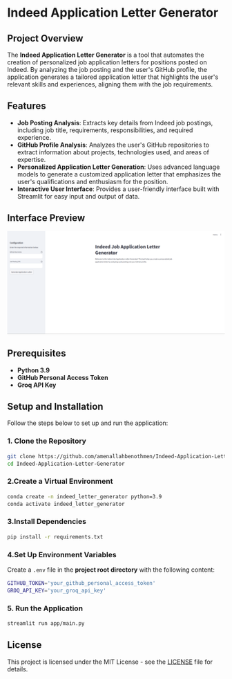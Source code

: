 # Indeed Application Letter Generator

## Project Overview

The **Indeed Application Letter Generator** is a tool that automates the creation of personalized job application letters for positions posted on Indeed. By analyzing the job posting and the user's GitHub profile, the application generates a tailored application letter that highlights the user's relevant skills and experiences, aligning them with the job requirements.

## Features

- **Job Posting Analysis**: Extracts key details from Indeed job postings, including job title, requirements, responsibilities, and required experience.
- **GitHub Profile Analysis**: Analyzes the user's GitHub repositories to extract information about projects, technologies used, and areas of expertise.
- **Personalized Application Letter Generation**: Uses advanced language models to generate a customized application letter that emphasizes the user's qualifications and enthusiasm for the position.
- **Interactive User Interface**: Provides a user-friendly interface built with Streamlit for easy input and output of data.

## Interface Preview

![Interface Preview](images/interface.png)



## Prerequisites

- **Python 3.9** 
- **GitHub Personal Access Token**
- **Groq API Key**

## Setup and Installation

Follow the steps below to set up and run the application:

### 1. Clone the Repository

```bash
git clone https://github.com/amenallahbenothmen/Indeed-Application-Letter-Generator.git
cd Indeed-Application-Letter-Generator
```

### 2.Create a Virtual Environment

```bash
conda create -n indeed_letter_generator python=3.9
conda activate indeed_letter_generator
```


### 3.Install Dependencies

```bash
pip install -r requirements.txt
```

### 4.Set Up Environment Variables
Create a `.env` file in the **project root directory** with the following content:

```bash
GITHUB_TOKEN='your_github_personal_access_token'
GROQ_API_KEY='your_groq_api_key'
```
### 5. Run the Application

```bash
streamlit run app/main.py
```

## License

This project is licensed under the MIT License - see the [LICENSE](LICENSE) file for details.